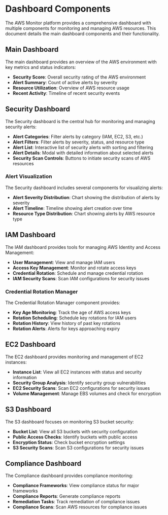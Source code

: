 # Dashboard Components

The AWS Monitor platform provides a comprehensive dashboard with multiple components for monitoring and managing AWS resources. This document details the main dashboard components and their functionality.

## Main Dashboard

The main dashboard provides an overview of the AWS environment with key metrics and status indicators:

- **Security Score**: Overall security rating of the AWS environment
- **Alert Summary**: Count of active alerts by severity
- **Resource Utilization**: Overview of AWS resource usage
- **Recent Activity**: Timeline of recent security events

## Security Dashboard

The Security dashboard is the central hub for monitoring and managing security alerts:

- **Alert Categories**: Filter alerts by category (IAM, EC2, S3, etc.)
- **Alert Filters**: Filter alerts by severity, status, and resource type
- **Alert List**: Interactive list of security alerts with sorting and filtering
- **Alert Details**: Modal with detailed information about selected alerts
- **Security Scan Controls**: Buttons to initiate security scans of AWS resources

### Alert Visualization

The Security dashboard includes several components for visualizing alerts:

- **Alert Severity Distribution**: Chart showing the distribution of alerts by severity
- **Alert Timeline**: Timeline showing alert creation over time
- **Resource Type Distribution**: Chart showing alerts by AWS resource type

## IAM Dashboard

The IAM dashboard provides tools for managing AWS Identity and Access Management:

- **User Management**: View and manage IAM users
- **Access Key Management**: Monitor and rotate access keys
- **Credential Rotation**: Schedule and manage credential rotation
- **IAM Security Scans**: Scan IAM configurations for security issues

### Credential Rotation Manager

The Credential Rotation Manager component provides:

- **Key Age Monitoring**: Track the age of AWS access keys
- **Rotation Scheduling**: Schedule key rotations for IAM users
- **Rotation History**: View history of past key rotations
- **Rotation Alerts**: Alerts for keys approaching expiry

## EC2 Dashboard

The EC2 dashboard provides monitoring and management of EC2 instances:

- **Instance List**: View all EC2 instances with status and security information
- **Security Group Analysis**: Identify security group vulnerabilities
- **EC2 Security Scans**: Scan EC2 configurations for security issues
- **Volume Management**: Manage EBS volumes and check for encryption

## S3 Dashboard

The S3 dashboard focuses on monitoring S3 bucket security:

- **Bucket List**: View all S3 buckets with security configuration
- **Public Access Checks**: Identify buckets with public access
- **Encryption Status**: Check bucket encryption settings
- **S3 Security Scans**: Scan S3 configurations for security issues

## Compliance Dashboard

The Compliance dashboard provides compliance monitoring:

- **Compliance Frameworks**: View compliance status for major frameworks
- **Compliance Reports**: Generate compliance reports
- **Remediation Tasks**: Track remediation of compliance issues
- **Compliance Scans**: Scan AWS resources for compliance issues 
